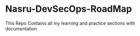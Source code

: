 # Nasru-DevSecOps-RoadMap
This Repo Contains all my learning and practice sections with documentation
